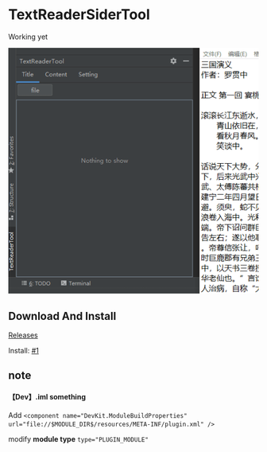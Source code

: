 # TextReaderSiderTool

Working yet

![](https://github.com/MUedsa/TextReaderSiderTool/blob/master/temp.gif?raw=true)

## Download And Install

[Releases](https://github.com/MUedsa/TextReaderSiderTool/releases)

Install: [#1](https://github.com/MUedsa/TextReaderSiderTool/issues/1)

## note

#### 【Dev】.iml something

Add `<component name="DevKit.ModuleBuildProperties" url="file://$MODULE_DIR$/resources/META-INF/plugin.xml" />`

modify **module type** `type="PLUGIN_MODULE"`